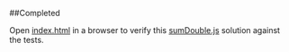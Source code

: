 ##Completed

Open [index.html](index.html) in a browser
to verify this [sumDouble.js](sumDouble.js) solution against the tests.
